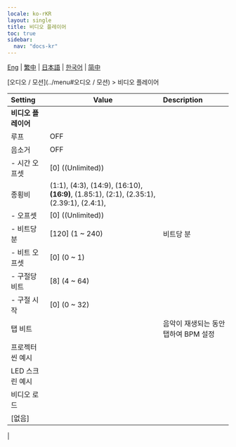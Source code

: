 ```yaml
---
locale: ko-rKR
layout: single
title: 비디오 플레이어
toc: true
sidebar:
  nav: "docs-kr"
---
```

[Eng](/dancexr/menu/2025.4/motion/video_player) | [繁中](/tw/dancexr/menu/2025.4/motion/video_player) | [日本語](/jp/dancexr/menu/2025.4/motion/video_player) | [한국어](/kr/dancexr/menu/2025.4/motion/video_player) | [简中](/zh/dancexr/menu/2025.4/motion/video_player)

[오디오 / 모션](../menu#오디오 / 모션) > 비디오 플레이어



| Setting | Value | Description |
| :--- | --- | :--- |
|**비디오 플레이어** | | 
| 루프 | OFF | 
| 음소거 | OFF | 
|- 시간 오프셋 | [0] ((Unlimited)) | 
| 종횡비 | (1:1), (4:3), (14:9), (16:10), **(16:9)**, (1.85:1), (2:1), (2.35:1), (2.39:1), (2.4:1),  |  |
|- 오프셋 | [0] ((Unlimited)) | 
|- 비트당 분 | [120] (1 ~ 240) | 비트당 분
|- 비트 오프셋 | [0] (0 ~ 1) | 
|- 구절당 비트 | [8] (4 ~ 64) | 
|- 구절 시작 | [0] (0 ~ 32) | 
| 탭 비트 || 음악이 재생되는 동안 탭하여 BPM 설정
| 프로젝터 씬 예시 || 
| LED 스크린 예시 || 
| 비디오 로드 || 
| [없음] || 
|
